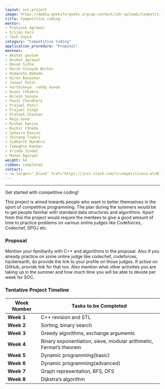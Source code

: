 ```yaml
---
layout: soc-project
image: https://media.geeksforgeeks.org/wp-content/cdn-uploads/Competitive-Programming.jpg
title: Competitive coding
mentor: 
- Pratyush Agrawal
- Srijan Karn
- Yash Gupta
category: "Competitive Coding"
application_procedure: "Proposal"
mentees:
- Akshat gautam
- Aniket agrawal
- Devak Sinha
- Harsh Vinayak Borkar
- Himanshu Wakode 
- Hiren Bavaskar
- Janeel Patel
- karthikeya  reddy konda
- Kunal Chhabra
- Nilesh Sonune
- Payal Choudhary
- Prajwal Patil
- Prajwal Singh
- Prateek Chauhan
- Raja Gond
- Rishav Ranjan
- Ruchir Chheda
- Sahasra Ranjan
- Shivang Tiwari
- Sidharth Mundhra
- Tamoghno Kandar
- Vrinda Jindal
- Manan Agarwal
weight: 64
ribbon: completed
contact:
- <a target="_blank" href="https://join.slack.com/t/competitiveco-wld8763/shared_invite/enQtOTU0MTQ4MDE0NzcyLTBiYzU5N2UyODA0NWMzNGQwM2NlZmJmZDM2ZjMxZjlkMGYzYzI1M2M0NzA5M2Y3NTg0ZmQzNWY1OTFkM2RjMGQ">Slack</a>
---
```


---

Get started with competitive coding!

<!--break-->

This project is aimed towards people who want to better themselves in the sport of competitive programming. The plan during the summers would be to get people familiar with standard data structures and algorithms. Apart from this the project would require the mentees to give a good amount of time to practice problems on various online judges like Codeforces, Codechef, SPOJ etc.

### Proposal
Mention your familiarity with C++ and algorithms in the proposal. Also if you already practice on some online judge like codechef, codeforces, hackerearth, do provide the link to your profile on those judges. If active on GitHub, provide link for that too. Also mention what other activities you are taking up in the summer and how much time you will be able to devote per week for SOC.


<!--break-->

### Tentative Project Timeline



<!--break-->

|Week Number  | Tasks to be Completed|
|--- | --- | 
|**Week 1** |C++ revision and STL|
|**Week 2** |Sorting, binary search|
|**Week 3** |Greedy algorithms, exchange arguments|
|**Week 4** |Binary exponentiation, sieve, modular arithmetic, Fermat’s theorem|
|**Week 5** |Dynamic programming(basic)|
|**Week 6** |Dynamic programming(advanced)|
|**Week 7** |Graph representation, BFS, DFS|
|**Week 8** |Dijkstra’s algorithm|
